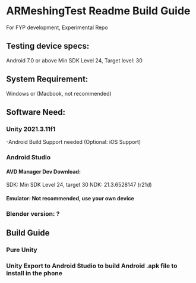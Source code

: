 # ARMeshingTest Readme Build Guide
For FYP development,
Experimental Repo

## Testing device specs:
Android 7.0 or above 
Min SDK Level 24, Target level: 30

## System Requirement:
Windows or (Macbook, not recommended)

## Software Need:
### Unity 2021.3.11f1
  -Android Build Support needed
  (Optional: iOS Support)

### Android Studio
#### AVD Manager Dev Download:
  SDK: Min SDK Level 24, target 30
  NDK: 21.3.6528147 (r21d)
#### Emulator: Not recommended, use your own device
  
### Blender version: ?


## Build Guide
### Pure Unity

### Unity Export to Android Studio to build Android .apk file to install in the phone
